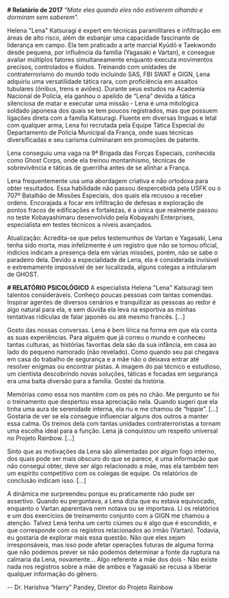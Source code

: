 **# Relatório de 2017** 
_“Mate eles quando eles não estiverem olhando e dormiram sem saberem”._

Helena "Lena" Katsuragi é expert em técnicas paramilitares e infiltração em áreas de alto risco, além de esbanjar uma capacidade fascinante de liderança em campo. Ela tem praticado a arte marcial Kyūdō e Taekwondo desde pequena, por influência da família (Yagasaki e Vartan), e consegue avaliar múltiplos fatores simultaneamente enquanto executa movimentos precisos, controlados e fluidos. Treinando com unidades de contraterrorismo do mundo todo incluindo SAS, FBI SWAT e GIGN, Lena adquiriu uma versatilidade tática rara, com proficiência em assaltos tubulares (ônibus, trens e aviões). Durante seus estudos na Academia Nacional de Polícia, ela ganhou o apelido de “Lena” devida a tática silenciosa de matar e executar uma missão - Lena é uma mitológica soldado japonesa dos quais se tem poucos registrados, mas que possuem ligações direta com a família Katsuragi. Fluente em diversas línguas e letal com qualquer arma, Lena foi recrutada pela Equipe Tática Especial do Departamento de Polícia Municipal da França, onde suas técnicas diversificadas e seu carisma culminaram em promoções de patente.

Lena conseguiu uma vaga na 9ª Brigada das Forças Especiais, conhecida como Ghost Corps, onde ela treinou montanhismo, técnicas de sobrevivência e táticas de guerrilha antes de se alinhar a França.

Lena frequentemente usa uma abordagem criativa e não ortodoxa para obter resultados. Essa habilidade não passou despercebida pela USFK ou o 707º Batalhão de Missões Especiais, dos quais ela recusou a receber ordens. Encorajada a focar em infiltração de defesas e exploração de pontos fracos de edificações e fortalezas, é a única que realmente passou no teste Kobayashimaru desenvolvido pela Kobayashi Enterprises, especialista em testes técnicos a níveis avançados.

Atualização: Acredita-se que pelos testemunhos de Vartan e Yagasaki, Lena tenha sido morta, mas infelizmente é um registro que não se tornou oficial, indícios indicam a presença dela em várias missões, porém, não se sabe o paradeiro dela. Devido a especialidade de Lena, ela é considerada invísivel e extremamente impossível de ser localizada, alguns colegas a intitularam de GHOST.

**# RELATÓRIO PSICOLÓGICO** A especialista Helena "Lena" Katsuragi tem talentos consideráveis. Conheço poucas pessoas com tantas comendas. Inspirar agentes de diversos cenários e tranquilizar as pessoas ao redor é algo natural para ela, e sem dúvida ela leva na esportiva as minhas tentativas ridículas de falar japonês ou até mesmo francês. [...]

Gosto das nossas conversas. Lena é bem lírica na forma em que ela conta as suas experiências. Para alguém que já correu o mundo e conheceu tantas culturas, as histórias favoritas dela são da sua infância, em casa ao lado do pequeno namorado (não revelado). Como quando seu pai chegava em casa do trabalho de segurança e a mãe não o deixava entrar até resolver enigmas ou encontrar pistas. A imagem do pai técnico e estudioso, um cientista descobrindo novas soluções, táticas e focadas em segurança era uma baita diversão para a família. Gostei da história.

Memórias como essa nos mantêm com os pés no chão. Me pergunto se foi o treinamento que despertou essa apreciação nela. Quando sugeri que ela tinha uma aura de serenidade interna, ela riu e me chamou de “hippie”. [...] Gostaria de ver se ela consegue influenciar alguns dos outros a manter essa calma. Os treinos dela com tantas unidades contraterroristas a tornam uma escolha ideal para a função. Lena já conquistou um respeito universal no Projeto Rainbow. [...]

Sinto que as motivações da Lena são alimentadas por algum fogo interno, dos quais pode ser mais obscuro do que se parece, é uma informação que não consegui obter, deve ser algo relacionado a mãe, mas ela também tem um espírito competitivo com os colegas de equipe. Os relatórios de conclusão indicam isso. [...]

A dinâmica me surpreendeu porque eu praticamente não pude ser assertivo. Quando eu perguntava, a Lena dizia que eu estava equivocado, enquanto o Vartan aparentava nem notava ou se importava. Li os relatórios e um dos exercícios de treinamento conjunto com a GIGN me chamou a atenção. Talvez Lena tenha um certo ciúmes ou é algo que é escondido, e que corresponde com os registros relacionados ao irmão (Vartan). Todavia, eu gostaria de explorar mais essa questão. Não que eles sejam irresponsáveis, mas isso pode afetar operações futuras de alguma forma que não podemos prever se não podemos determinar a fonte da ruptura na calmaria da Lena, novamente... Algo referente a mãe dos dois - Não existe nada nos registros sobre a mãe de ambos e Yagasaki se recusa a liberar qualquer informação do gênero.

-- Dr. Harishva “Harry” Pandey, Diretor do Projeto Rainbow
